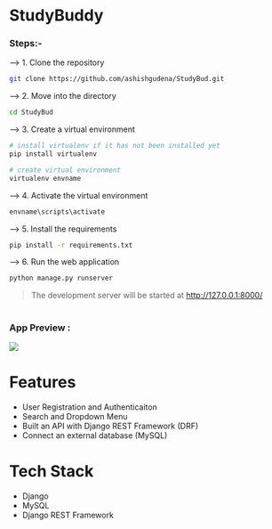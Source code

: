# StudyBuddy

### Steps:-

--> 1. Clone the repository
```bash
git clone https://github.com/ashishgudena/StudyBud.git

```

--> 2. Move into the directory
```bash
cd StudyBud

```

--> 3. Create a virtual environment
```bash
# install virtualenv if it has not been installed yet
pip install virtualenv

# create virtual environment
virtualenv envname

```

--> 4. Activate the virtual environment
```bash
envname\scripts\activate

```

--> 5. Install the requirements
```bash
pip install -r requirements.txt

```


--> 6. Run the web application
```bash
python manage.py runserver

```

> The development server will be started at http://127.0.0.1:8000/

#

### App Preview :

<img src="https://user-images.githubusercontent.com/72341453/134747262-0a92233d-8010-40f8-84c5-8d94895aac44.PNG">

# Features
* User Registration and Authenticaiton
* Search and Dropdown Menu
* Built an API with Django REST Framework (DRF)
* Connect an external database (MySQL)

# Tech Stack
* Django
* MySQL
* Django REST Framework
